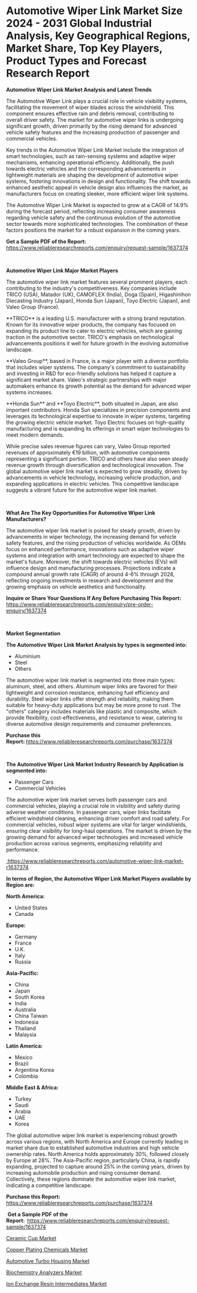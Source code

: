 <p><h1>Automotive Wiper Link Market Size 2024 - 2031 Global Industrial Analysis, Key Geographical Regions, Market Share, Top Key Players, Product Types and Forecast Research Report</h1></p><p><strong>Automotive Wiper Link Market Analysis and Latest Trends</strong></p>
<p><p>The Automotive Wiper Link plays a crucial role in vehicle visibility systems, facilitating the movement of wiper blades across the windshield. This component ensures effective rain and debris removal, contributing to overall driver safety. The market for automotive wiper links is undergoing significant growth, driven primarily by the rising demand for advanced vehicle safety features and the increasing production of passenger and commercial vehicles.</p><p>Key trends in the Automotive Wiper Link Market include the integration of smart technologies, such as rain-sensing systems and adaptive wiper mechanisms, enhancing operational efficiency. Additionally, the push towards electric vehicles and the corresponding advancements in lightweight materials are shaping the development of automotive wiper systems, fostering innovations in design and functionality. The shift towards enhanced aesthetic appeal in vehicle design also influences the market, as manufacturers focus on creating sleeker, more efficient wiper link systems.</p><p>The Automotive Wiper Link Market is expected to grow at a CAGR of 14.9% during the forecast period, reflecting increasing consumer awareness regarding vehicle safety and the continuous evolution of the automotive sector towards more sophisticated technologies. The combination of these factors positions the market for a robust expansion in the coming years.</p></p>
<p><strong>Get a Sample PDF of the Report:&nbsp;</strong> <a href="https://www.reliableresearchreports.com/enquiry/request-sample/1637374">https://www.reliableresearchreports.com/enquiry/request-sample/1637374</a></p>
<p>&nbsp;</p>
<p><strong>Automotive Wiper Link Major Market Players</strong></p>
<p><p>The automotive wiper link market features several prominent players, each contributing to the industry's competitiveness. Key companies include TRICO (USA), Matador (UK), CAMOFLEX (India), Doga (Spain), Higashinihon Diecasting Industry (Japan), Honda Sun (Japan), Toyo Electric (Japan), and Valeo Group (France).</p><p>**TRICO** is a leading U.S. manufacturer with a strong brand reputation. Known for its innovative wiper products, the company has focused on expanding its product line to cater to electric vehicles, which are gaining traction in the automotive sector. TRICO's emphasis on technological advancements positions it well for future growth in the evolving automotive landscape.</p><p>**Valeo Group**, based in France, is a major player with a diverse portfolio that includes wiper systems. The company's commitment to sustainability and investing in R&D for eco-friendly solutions has helped it capture a significant market share. Valeo's strategic partnerships with major automakers enhance its growth potential as the demand for advanced wiper systems increases.</p><p>**Honda Sun** and **Toyo Electric**, both situated in Japan, are also important contributors. Honda Sun specializes in precision components and leverages its technological expertise to innovate in wiper systems, targeting the growing electric vehicle market. Toyo Electric focuses on high-quality manufacturing and is expanding its offerings in smart wiper technologies to meet modern demands.</p><p>While precise sales revenue figures can vary, Valeo Group reported revenues of approximately €19 billion, with automotive components representing a significant portion. TRICO and others have also seen steady revenue growth through diversification and technological innovation. The global automotive wiper link market is expected to grow steadily, driven by advancements in vehicle technology, increasing vehicle production, and expanding applications in electric vehicles. This competitive landscape suggests a vibrant future for the automotive wiper link market.</p></p>
<p>&nbsp;</p>
<p><strong>What Are The Key Opportunities For Automotive Wiper Link Manufacturers?</strong></p>
<p><p>The automotive wiper link market is poised for steady growth, driven by advancements in wiper technology, the increasing demand for vehicle safety features, and the rising production of vehicles worldwide. As OEMs focus on enhanced performance, innovations such as adaptive wiper systems and integration with smart technology are expected to shape the market's future. Moreover, the shift towards electric vehicles (EVs) will influence design and manufacturing processes. Projections indicate a compound annual growth rate (CAGR) of around 4-6% through 2028, reflecting ongoing investments in research and development and the growing emphasis on vehicle aesthetics and functionality.</p></p>
<p><strong>Inquire or Share Your Questions If Any Before Purchasing This Report:</strong> <a href="https://www.reliableresearchreports.com/enquiry/pre-order-enquiry/1637374">https://www.reliableresearchreports.com/enquiry/pre-order-enquiry/1637374</a></p>
<p>&nbsp;</p>
<p><strong>Market Segmentation</strong></p>
<p><strong>The Automotive Wiper Link Market Analysis by types is segmented into:</strong></p>
<p><ul><li>Aluminium</li><li>Steel</li><li>Others</li></ul></p>
<p><p>The automotive wiper link market is segmented into three main types: aluminum, steel, and others. Aluminum wiper links are favored for their lightweight and corrosion resistance, enhancing fuel efficiency and durability. Steel wiper links offer strength and reliability, making them suitable for heavy-duty applications but may be more prone to rust. The "others" category includes materials like plastic and composite, which provide flexibility, cost-effectiveness, and resistance to wear, catering to diverse automotive design requirements and consumer preferences.</p></p>
<p><strong>Purchase this Report:&nbsp;</strong><a href="https://www.reliableresearchreports.com/purchase/1637374">https://www.reliableresearchreports.com/purchase/1637374</a></p>
<p>&nbsp;</p>
<p><strong>The Automotive Wiper Link Market Industry Research by Application is segmented into:</strong></p>
<p><ul><li>Passenger Cars</li><li>Commercial Vehicles</li></ul></p>
<p><p>The automotive wiper link market serves both passenger cars and commercial vehicles, playing a crucial role in visibility and safety during adverse weather conditions. In passenger cars, wiper links facilitate efficient windshield cleaning, enhancing driver comfort and road safety. For commercial vehicles, robust wiper systems are vital for larger windshields, ensuring clear visibility for long-haul operations. The market is driven by the growing demand for advanced wiper technologies and increased vehicle production across various segments, emphasizing reliability and performance.</p></p>
<p><a href="https://www.reliableresearchreports.com/automotive-wiper-link-market-r1637374">&nbsp;https://www.reliableresearchreports.com/automotive-wiper-link-market-r1637374</a></p>
<p><strong>In terms of Region, the Automotive Wiper Link Market Players available by Region are:</strong></p>
<p>
    <p> <strong> North America: </strong>
        <ul>
            <li>United States</li>
            <li>Canada</li>
        </ul>
        </p> 
    <p> <strong> Europe: </strong>
        <ul>
            <li>Germany</li>
            <li>France</li>
            <li>U.K.</li>
            <li>Italy</li>
            <li>Russia</li>
        </ul>
        </p> 
    <p> <strong> Asia-Pacific: </strong>
        <ul>
            <li>China</li>
            <li>Japan</li>
            <li>South Korea</li>
            <li>India</li>
            <li>Australia</li>
            <li>China Taiwan</li>
            <li>Indonesia</li>
            <li>Thailand</li>
            <li>Malaysia</li>
        </ul>
        </p> 
    <p> <strong> Latin America: </strong>
        <ul>
            <li>Mexico</li>
            <li>Brazil</li>
            <li>Argentina Korea</li>
            <li>Colombia</li>
        </ul>
        </p> 
    <p> <strong> Middle East & Africa: </strong>
        <ul>
            <li>Turkey</li>
            <li>Saudi</li>
            <li>Arabia</li>
            <li>UAE</li>
            <li>Korea</li>
        </ul>
    </p>
    </p>
<p><p>The global automotive wiper link market is experiencing robust growth across various regions, with North America and Europe currently leading in market share due to established automotive industries and high vehicle ownership rates. North America holds approximately 30%, followed closely by Europe at 28%. The Asia-Pacific region, particularly China, is rapidly expanding, projected to capture around 25% in the coming years, driven by increasing automobile production and rising consumer demand. Collectively, these regions dominate the automotive wiper link market, indicating a competitive landscape.</p></p>
<p><strong>Purchase this Report: </strong><a href="https://www.reliableresearchreports.com/purchase/1637374">https://www.reliableresearchreports.com/purchase/1637374</a></p>
<p>&nbsp;<strong>Get a Sample PDF of the Report:&nbsp;&nbsp;</strong><a href="https://www.reliableresearchreports.com/enquiry/request-sample/1637374">https://www.reliableresearchreports.com/enquiry/request-sample/1637374</a></p>
<p><strong></strong></p>
<p><p><a href="https://issuu.com/reportprime-2/docs/ceramic-cup-market-size-2030.pptx_add3bfdf274edf">Ceramic Cup Market</a></p><p><a href="https://medium.com/@robertojones8678/what-are-the-emerging-market-trends-of-copper-plating-chemicals-market-5e889c1d35b7">Copper Plating Chemicals Market</a></p><p><a href="https://github.com/AshikRahman991/Market-Research-Report-List-1/blob/main/automotive-turbo-housing-market.md">Automotive Turbo Housing Market</a></p><p><a href="https://www.linkedin.com/pulse/biochemistry-analyzers-market-indicators-size-regional-hopje?trackingId=I1r7rnSCSCmaocZOeYgUiA%3D%3D">Biochemistry Analyzers Market</a></p><p><a href="https://medium.com/@robertojones8678/navigating-the-global-ion-exchange-resin-intermediates-market-landscape-trends-forecasts-and-4d69133e1c22?postPublishedType=repub">Ion Exchange Resin Intermediates Market</a></p></p>